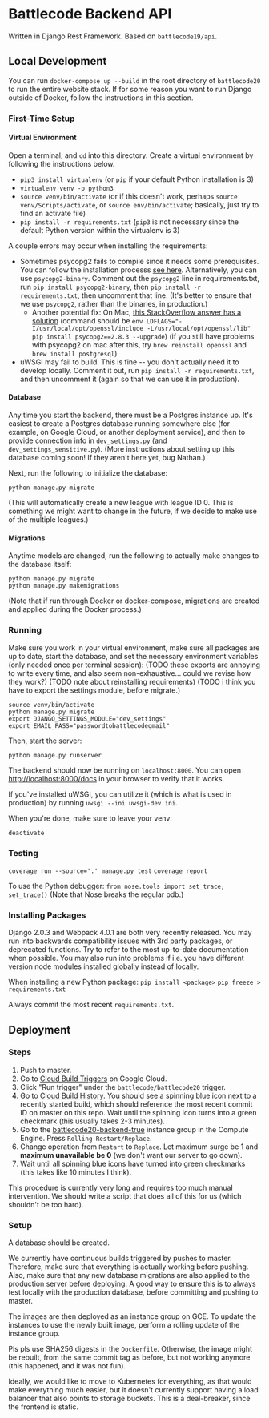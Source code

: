 # Battlecode Backend API

Written in Django Rest Framework. Based on `battlecode19/api`.

## Local Development

You can run `docker-compose up --build` in the root directory of `battlecode20` to run the entire website stack. If for some reason you want to run Django outside of Docker, follow the instructions in this section.

### First-Time Setup

#### Virtual Environment

Open a terminal, and `cd` into this directory. Create a virtual environment by following the instructions below.

- `pip3 install virtualenv` (or `pip` if your default Python installation is 3)
- `virtualenv venv -p python3`
- `source venv/bin/activate` (or if this doesn't work, perhaps `source venv/Scripts/activate`, or `source env/bin/activate`; basically, just try to find an activate file)
- `pip install -r requirements.txt` (`pip3` is not necessary since the default Python version within the virtualenv is 3)

A couple errors may occur when installing the requirements:

- Sometimes psycopg2 fails to compile since it needs some prerequisites. You can follow the installation processs [see here](https://www.psycopg.org/docs/install.html#install-from-source). Alternatively, you can use `psycopg2-binary`. Comment out the `psycopg2` line in requirements.txt, run `pip install psycopg2-binary`, then `pip install -r requirements.txt`, then uncomment that line. (It's better to ensure that we use `psycopg2`, rather than the binaries, in production.)
  - Another potential fix: On Mac, [this StackOverflow answer has a solution](https://stackoverflow.com/a/39800677/3767728) (command should be `env LDFLAGS="-I/usr/local/opt/openssl/include -L/usr/local/opt/openssl/lib" pip install psycopg2==2.8.3 --upgrade`) (if you still have problems with psycopg2 on mac after this, try `brew reinstall openssl` and `brew install postgresql`)
- uWSGI may fail to build. This is fine -- you don't actually need it to develop locally. Comment it out, run `pip install -r requirements.txt`, and then uncomment it (again so that we can use it in production).

#### Database

Any time you start the backend, there must be a Postgres instance up. It's easiest to create a Postgres database running somewhere else (for example, on Google Cloud, or another deployment service), and then to provide connection info in `dev_settings.py` (and `dev_settings_sensitive.py`). (More instructions about setting up this database coming soon! If they aren't here yet, bug Nathan.)

Next, run the following to initialize the database:

```python3
python manage.py migrate
```

(This will automatically create a new league with league ID 0. This is something we might want to change in the future, if we decide to make use of the multiple leagues.)

#### Migrations

Anytime models are changed, run the following to actually make changes to the database itself:

```python3
python manage.py migrate
python manage.py makemigrations
```

(Note that if run through Docker or docker-compose, migrations are created and applied during the Docker process.)

### Running

Make sure you work in your virtual environment, make sure all packages are up to date, start the database, and set the necessary environment variables (only needed once per terminal session):
(TODO these exports are annoying to write every time, and also seem non-exhaustive... could we revise how they work?)
(TODO note about reinstalling requirements)
(TODO i think you have to export the settings module, before migrate.)

```python3
source venv/bin/activate
python manage.py migrate
export DJANGO_SETTINGS_MODULE="dev_settings"
export EMAIL_PASS="passwordtobattlecodegmail"
```

Then, start the server:

```python3
python manage.py runserver
```

The backend should now be running on `localhost:8000`. You can open [http://localhost:8000/docs](http://localhost:8000/docs) in your browser to verify that it works.

If you've installed uWSGI, you can utilize it (which is what is used in production) by running `uwsgi --ini uwsgi-dev.ini`.

When you're done, make sure to leave your venv:

```python3
deactivate
```

### Testing

`coverage run --source='.' manage.py test`
`coverage report`

To use the Python debugger: `from nose.tools import set_trace; set_trace()` (Note that Nose breaks the regular pdb.)

### Installing Packages

Django 2.0.3 and Webpack 4.0.1 are both very recently released. You may run into backwards compatibility issues with 3rd party packages, or deprecated functions. Try to refer to the most up-to-date documentation when possible. You may also run into problems if i.e. you have different version node modules installed globally instead of locally.

When installing a new Python package:
`pip install <package>`
`pip freeze > requirements.txt`

Always commit the most recent `requirements.txt`.

## Deployment

### Steps

1. Push to master.
2. Go to [Cloud Build Triggers](https://console.cloud.google.com/cloud-build/triggers?project=battlecode18) on Google Cloud.
3. Click "Run trigger" under the `battlecode/battlecode20` trigger.
4. Go to [Cloud Build History](https://console.cloud.google.com/cloud-build/builds?project=battlecode18). You should see a spinning blue icon next to a recently started build, which should reference the most recent commit ID on master on this repo. Wait until the spinning icon turns into a green checkmark (this usually takes 2-3 minutes).
5. Go to the [battlecode20-backend-true](https://console.cloud.google.com/compute/instanceGroups/details/us-east1-b/battlecode20-backend-true?project=battlecode18) instance group in the Compute Engine. Press `Rolling Restart/Replace`.
6. Change operation from `Restart` to `Replace`. Let maximum surge be 1 and **maximum unavailable be 0** (we don't want our server to go down).
7. Wait until all spinning blue icons have turned into green checkmarks (this takes like 10 minutes I think).

This procedure is currently very long and requires too much manual intervention. We should write a script that does all of this for us (which shouldn't be too hard).

### Setup

A database should be created.

We currently have continuous builds triggered by pushes to master. Therefore, make sure that everything is actually working before pushing. Also, make sure that any new database migrations are also applied to the production server before deploying. A good way to ensure this is to always test locally with the production database, before committing and pushing to master.

The images are then deployed as an instance group on GCE. To update the instances to use the newly built image, perform a rolling update of the instance group.

Pls pls use SHA256 digests in the `Dockerfile`. Otherwise, the image might be rebuilt, from the same commit tag as before, but not working anymore (this happened, and it was not fun).

Ideally, we would like to move to Kubernetes for everything, as that would make everything much easier, but it doesn't currently support having a load balancer that also points to storage buckets. This is a deal-breaker, since the frontend is static.
